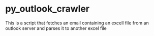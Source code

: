 # py_outlook_crawler

This is a script that fetches an email containing an excell file from an outlook server and parses it to another excel file
